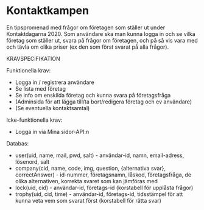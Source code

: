 # Kontaktkampen
En tipspromenad med frågor om företagen som ställer ut under Kontaktdagarna 2020. 
Som användare ska man kunna logga in och se vilka företag som ställer ut, svara på frågor om företagen, och på så vis vara med och tävla om olika priser (ex den som först svarat på alla frågor).

KRAVSPECIFIKATION

Funktionella krav:
* Logga in / registrera användare
* Se lista med företag
* Se info om enskilda företag och kunna svara på företagsfråga
* (Adminsida för att lägga till/ta bort/redigera företag och ev användare)
* (Se eventuella kontaktsamtal)

Icke-funktionella krav:
* Logga in via Mina sidor-API:n

Databas:
* user(uid, name, mail, pwd, salt) - användar-id, namn, email-adress, lösenord, salt
* company(cid, name, code, img, question, {alternativa svar}, correctAnswer) - id-nummer, företagsnamn, låskod, företagsfråga, de olika alternativen, korrekta svaret som kan jämföras med
* lock(uid, cid) - användar-id, företags-id (korstabell för upplåsta frågor)
* trophy(uid, cid, time) - användar-id, företags-id, tidsstämpel för att kunna veta vem som svarat först (korstabell för rätta svar)
